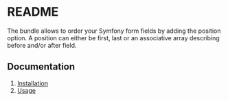 # README

The bundle allows to order your Symfony form fields by adding the position option. A position can either be first,
last or an associative array describing before and/or after field.

## Documentation

 1. [Installation](/doc/installation.md)
 2. [Usage](/doc/usage.md)
